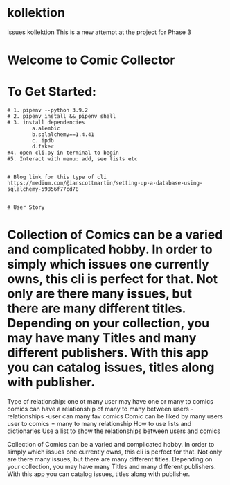 # kollektion

issues kollektion
This is a new attempt at the project for Phase 3

# Welcome to Comic Collector

# To Get Started:

    # 1. pipenv --python 3.9.2
    # 2. pipenv install && pipenv shell
    # 3. install dependencies
            a.alembic
            b.sqlalchemy==1.4.41
            c. ipdb
            d.faker
    #4. open cli.py in terminal to begin
    #5. Interact with menu: add, see lists etc


    # Blog link for this type of cli
    https://medium.com/@ianscottmartin/setting-up-a-database-using-sqlalchemy-59856f77cd78


    # User Story

# Collection of Comics can be a varied and complicated hobby. In order to simply which issues one currently owns, this cli is perfect for that. Not only are there many issues, but there are many different titles. Depending on your collection, you may have many Titles and many different publishers. With this app you can catalog issues, titles along with publisher.

Type of relationship: one ot many user may have one or many to comics
comics can have a relationship of many to many between users
-relationships
-user can many fav comics
Comic can be liked by many users
user to comics = many to many relationship
How to use lists and dictionaries
Use a list to show the relationships between users and comics

Collection of Comics can be a varied and complicated hobby. In order to simply which issues one currently owns, this cli is perfect for that.
Not only are there many issues, but there are many different titles. Depending on your collection, you may have many Titles and many different publishers. With this app you can catalog issues, titles along with publisher.
